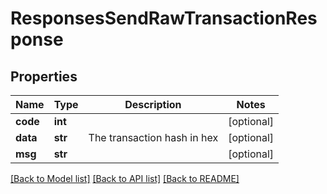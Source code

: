 # ResponsesSendRawTransactionResponse

## Properties
Name | Type | Description | Notes
------------ | ------------- | ------------- | -------------
**code** | **int** |  | [optional] 
**data** | **str** | The transaction hash in hex | [optional] 
**msg** | **str** |  | [optional] 

[[Back to Model list]](../README.md#documentation-for-models) [[Back to API list]](../README.md#documentation-for-api-endpoints) [[Back to README]](../README.md)

